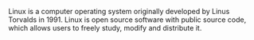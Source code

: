 Linux is a computer operating system originally developed by Linus Torvalds in 1991. Linux is open source software with public source code, which allows users to freely study, modify and distribute it.
